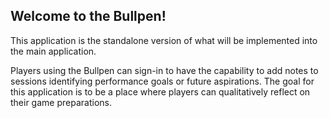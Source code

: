 ## Welcome to the Bullpen!

This application is the standalone version of what will be implemented into the
main application. 

Players using the Bullpen can sign-in to have the capability
to add notes to sessions identifying performance goals or future aspirations.
The goal for this application is to be a place where players can qualitatively 
reflect on their game preparations.